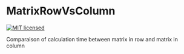 # MatrixRowVsColumn

[![MIT licensed](https://img.shields.io/badge/license-MIT-blue.svg)](https://raw.githubusercontent.com/hyperium/hyper/master/LICENSE)

Comparaison of calculation time between matrix in row and matrix in column
